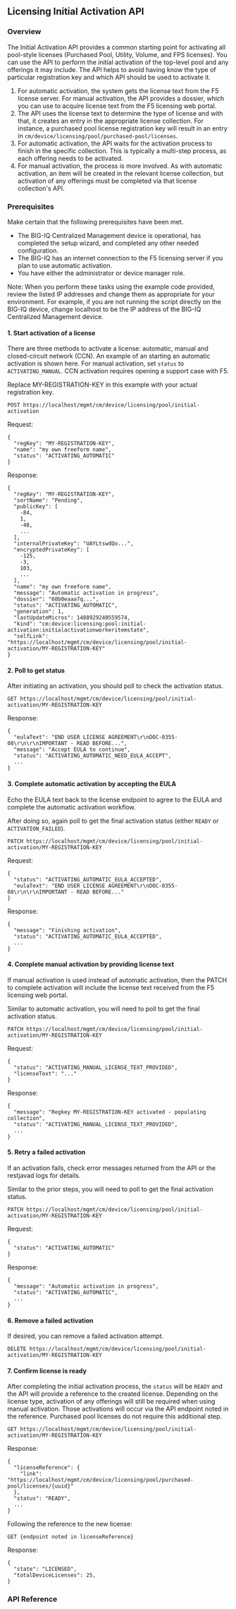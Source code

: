 ## Licensing Initial Activation API

### Overview
The Initial Activation API provides a common starting point for activating all pool-style licenses (Purchased Pool, Utility, Volume, and FPS licenses).  You can use the API to perform the initial activation of the top-level pool and any offerings it may include.  The API helps to avoid having know the type of particular registration key and which API should be used to activate it.

1. For automatic activation, the system gets the license text from the F5 license server. For manual activation, the API provides a dossier, which you can use to acquire license text from the F5 licensing web portal.
2. The API uses the license text to determine the type of license and with that, it creates an entry in the appropriate license collection. For instance, a purchased pool license registration key will result in an entry in `cm/device/licensing/pool/purchased-pool/licenses`.
3. For automatic activation, the API waits for the activation process to finish in the specific collection. This is typically a multi-step process, as each offering needs to be activated.
4. For manual activation, the process is more involved. As with automatic activation, an item will be created in the relevant license collection, but activation of any offerings must be completed via that license collection's API.

### Prerequisites
Make certain that the following prerequisites have been met.

- The BIG-IQ Centralized Management device is operational, has completed the setup wizard, and completed any other needed configuration.
- The BIG-IQ has an internet connection to the F5 licensing server if you plan to use automatic activation.
- You have either the administrator or device manager role.

Note: When you perform these tasks using the example code provided, review the listed IP addresses and change them as appropriate for your environment. For example, if you are not running the script directly on the BIG-IQ device, change localhost to be the IP address of the BIG-IQ Centralized Management device.


#### 1. Start activation of a license
There are three methods to activate a license: automatic, manual and closed-circuit network (CCN).  An example of an starting an automatic activation is shown here.  For manual activation, set `status` to `ACTIVATING_MANUAL`.  CCN activation requires opening a support case with F5.

Replace MY-REGISTRATION-KEY in this example with your actual registration key.
```
POST https://localhost/mgmt/cm/device/licensing/pool/initial-activation
```
Request:
```
{
  "regKey": "MY-REGISTRATION-KEY",
  "name": "my own freeform name",
  "status": "ACTIVATING_AUTOMATIC"
}
```

Response:
```
{
  "regKey": "MY-REGISTRATION-KEY",
  "sortName": "Pending",
  "publicKey": [
    -84,
    1,
    -48,
    ...
  ],
  "internalPrivateKey": "UAYLtswdQo...",
  "encryptedPrivateKey": [
    -125,
    -3,
    103,
    ...
  ],
  "name": "my own freeform name",
  "message": "Automatic activation in progress",
  "dossier": "60b0eaaa7q...",
  "status": "ACTIVATING_AUTOMATIC",
  "generation": 1,
  "lastUpdateMicros": 1488929240559574,
  "kind": "cm:device:licensing:pool:initial-activation:initialactivationworkeritemstate",
  "selfLink": "https://localhost/mgmt/cm/device/licensing/pool/initial-activation/MY-REGISTRATION-KEY"
}
```

#### 2. Poll to get status
After initiating an activation, you should poll to check the activation status.
```
GET https://localhost/mgmt/cm/device/licensing/pool/initial-activation/MY-REGISTRATION-KEY
```

Response:
```
{
  "eulaText": "END USER LICENSE AGREEMENT\r\nDOC-0355-08\r\n\r\nIMPORTANT - READ BEFORE...",
  "message": "Accept EULA to continue",
  "status": "ACTIVATING_AUTOMATIC_NEED_EULA_ACCEPT",
  ...
}
```

#### 3. Complete automatic activation by accepting the EULA
Echo the EULA text back to the license endpoint to agree to the EULA and complete the automatic activation workflow.

After doing so, again poll to get the final activation status (either `READY` or `ACTIVATION_FAILED`).
```
PATCH https://localhost/mgmt/cm/device/licensing/pool/initial-activation/MY-REGISTRATION-KEY
```
Request:
```
{
  "status": "ACTIVATING_AUTOMATIC_EULA_ACCEPTED",
  "eulaText": "END USER LICENSE AGREEMENT\r\nDOC-0355-08\r\n\r\nIMPORTANT - READ BEFORE..."
}
```

Response:
```
{
  "message": "Finishing activation",
  "status": "ACTIVATING_AUTOMATIC_EULA_ACCEPTED",
  ...
}
```

#### 4. Complete manual activation by providing license text
If manual activation is used instead of automatic activation, then the PATCH to complete activation will include the license text received from the F5 licensing web portal.

Similar to automatic activation, you will need to poll to get the final activation status.
```
PATCH https://localhost/mgmt/cm/device/licensing/pool/initial-activation/MY-REGISTRATION-KEY
```
Request:
```
{
  "status": "ACTIVATING_MANUAL_LICENSE_TEXT_PROVIDED",
  "licenseText": "..."
}
```

Response:
```
{
  "message": "Regkey MY-REGISTRATION-KEY activated - populating collection",
  "status": "ACTIVATING_MANUAL_LICENSE_TEXT_PROVIDED",
  ...
}
```

#### 5. Retry a failed activation
If an activation fails, check error messages returned from the API or the restjavad logs for details.

Similar to the prior steps, you will need to poll to get the final activation status.
```
PATCH https://localhost/mgmt/cm/device/licensing/pool/initial-activation/MY-REGISTRATION-KEY
```
Request:
```
{
  "status": "ACTIVATING_AUTOMATIC"
}
```

Response:
```
{
  "message": "Automatic activation in progress",
  "status": "ACTIVATING_AUTOMATIC",
  ...
}
```

#### 6. Remove a failed activation
If desired, you can remove a failed activation attempt.
```
DELETE https://localhost/mgmt/cm/device/licensing/pool/initial-activation/MY-REGISTRATION-KEY
```

#### 7. Confirm license is ready
After completing the initial activation process, the `status` will be `READY` and the API will provide a reference to the created license.  Depending on the license type, activation of any offerings will still be required when using manual activation.  Those activations will occur via the API endpoint noted in the reference.  Purchased pool licenses do not require this additional step.
```
GET https://localhost/mgmt/cm/device/licensing/pool/initial-activation/MY-REGISTRATION-KEY
```

Response:
```
{
  "licenseReference": {
    "link": "https://localhost/mgmt/cm/device/licensing/pool/purchased-pool/licenses/{uuid}"
  },
  "status": "READY",
  ...
}
```

Following the reference to the new license:
```
GET {endpoint noted in licenseReference}
```

Response:
```
{
  "state": "LICENSED",
  "totalDeviceLicenses": 25,
}
```

### API Reference